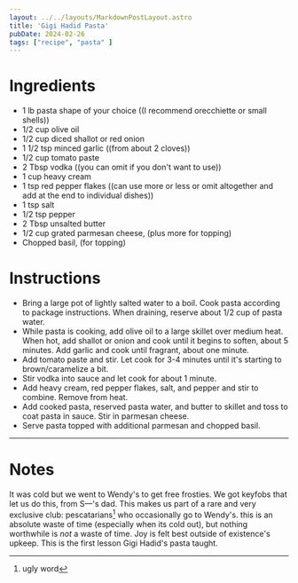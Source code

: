 ```yaml
---
layout: ../../layouts/MarkdownPostLayout.astro
title: 'Gigi Hadid Pasta'
pubDate: 2024-02-26
tags: ["recipe", "pasta" ]
---
```


# Ingredients

- 1 lb pasta shape of your choice ((I recommend orecchiette or small shells))
- 1/2 cup olive oil
- 1/2 cup diced shallot or red onion
- 1 1/2 tsp minced garlic ((from about 2 cloves))
- 1/2 cup tomato paste
- 2 Tbsp vodka ((you can omit if you don't want to use))
- 1 cup heavy cream
- 1 tsp red pepper flakes ((can use more or less or omit altogether and add at the end to individual dishes))
- 1 tsp salt
- 1/2 tsp pepper
- 2 Tbsp unsalted butter
- 1/2 cup grated parmesan cheese, (plus more for topping)
- Chopped basil, (for topping)

# Instructions

- Bring a large pot of lightly salted water to a boil. Cook pasta according to package instructions. When draining, reserve about 1/2 cup of pasta water.
- While pasta is cooking, add olive oil to a large skillet over medium heat. When hot, add shallot or onion and cook until it begins to soften, about 5 minutes. Add garlic and cook until fragrant, about one minute.
- Add tomato paste and stir. Let cook for 3-4 minutes until it's starting to brown/caramelize a bit.
- Stir vodka into sauce and let cook for about 1 minute.
- Add heavy cream, red pepper flakes, salt, and pepper and stir to combine. Remove from heat.
- Add cooked pasta, reserved pasta water, and butter to skillet and toss to coat pasta in sauce. Stir in parmesan cheese.
- Serve pasta topped with additional parmesan and chopped basil.

-----

# Notes
It was cold but we went to Wendy's to get free frosties. We got keyfobs that let us do this, from S—'s dad. This makes us part of a rare and very exclusive club: pescatarians[^1] who occasionally go to Wendy's. this is an absolute waste of time (especially when its cold out), but nothing worthwhile is _not_ a waste of time. Joy is felt best outside of existence's upkeep. This is the first lesson Gigi Hadid's pasta taught.



[^1]: ugly word